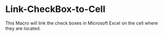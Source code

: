 # Link-CheckBox-to-Cell
This Macro will link the check boxes in Microsoft Excel on the cell where they are located.
